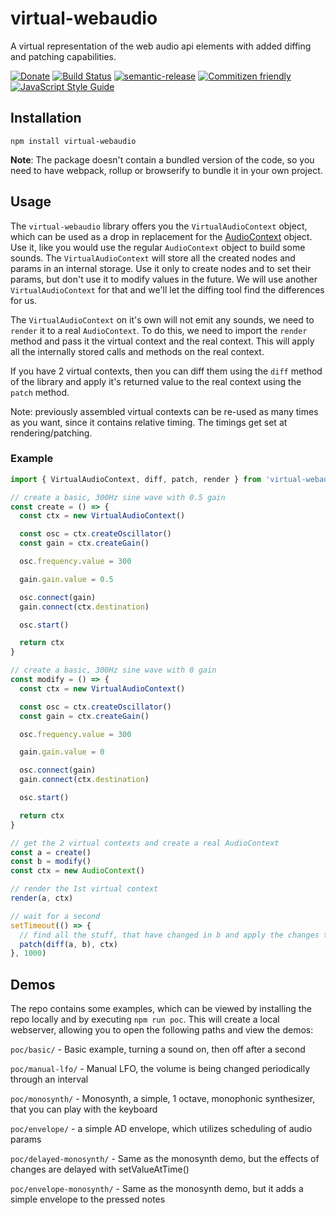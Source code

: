 # virtual-webaudio

A virtual representation of the web audio api elements with added diffing and patching capabilities.

[![Donate](https://img.shields.io/badge/Donate-PayPal-green.svg)](https://www.paypal.com/cgi-bin/webscr?cmd=_s-xclick&hosted_button_id=PXF8ZVL3KPQWE)
[![Build Status](https://travis-ci.org/the-monochord/virtual-webaudio.svg?branch=master)](https://travis-ci.org/the-monochord/virtual-webaudio)
[![semantic-release](https://img.shields.io/badge/%20%20%F0%9F%93%A6%F0%9F%9A%80-semantic--release-e10079.svg)](https://github.com/semantic-release/semantic-release)
[![Commitizen friendly](https://img.shields.io/badge/commitizen-friendly-brightgreen.svg)](http://commitizen.github.io/cz-cli/)
[![JavaScript Style Guide](https://img.shields.io/badge/code_style-standard-brightgreen.svg)](https://standardjs.com)

## Installation

`npm install virtual-webaudio`

**Note**: The package doesn't contain a bundled version of the code, so you need to have webpack, rollup or browserify to bundle it in your own project.

## Usage

The `virtual-webaudio` library offers you the `VirtualAudioContext` object, which can be used as a drop in replacement for the [AudioContext](https://developer.mozilla.org/en-US/docs/Web/API/AudioContext) object. Use it, like you would use the regular `AudioContext` object to build some sounds. The `VirtualAudioContext` will store all the created nodes and params in an internal storage. Use it only to create nodes and to set their params, but don't use it to modify values in the future. We will use another `VirtualAudioContext` for that and we'll let the diffing tool find the differences for us.

The `VirtualAudioContext` on it's own will not emit any sounds, we need to `render` it to a real `AudioContext`. To do this, we need to import the `render` method and pass it the virtual context and the real context. This will apply all the internally stored calls and methods on the real context.

If you have 2 virtual contexts, then you can diff them using the `diff` method of the library and apply it's returned value to the real context using the `patch` method.

Note: previously assembled virtual contexts can be re-used as many times as you want, since it contains relative timing. The timings get set at rendering/patching.

### Example

```javascript
import { VirtualAudioContext, diff, patch, render } from 'virtual-webaudio'

// create a basic, 300Hz sine wave with 0.5 gain
const create = () => {
  const ctx = new VirtualAudioContext()

  const osc = ctx.createOscillator()
  const gain = ctx.createGain()

  osc.frequency.value = 300

  gain.gain.value = 0.5

  osc.connect(gain)
  gain.connect(ctx.destination)

  osc.start()

  return ctx
}

// create a basic, 300Hz sine wave with 0 gain
const modify = () => {
  const ctx = new VirtualAudioContext()

  const osc = ctx.createOscillator()
  const gain = ctx.createGain()

  osc.frequency.value = 300

  gain.gain.value = 0

  osc.connect(gain)
  gain.connect(ctx.destination)

  osc.start()

  return ctx
}

// get the 2 virtual contexts and create a real AudioContext
const a = create()
const b = modify()
const ctx = new AudioContext()

// render the 1st virtual context
render(a, ctx)

// wait for a second
setTimeout(() => {
  // find all the stuff, that have changed in b and apply the changes to the real context
  patch(diff(a, b), ctx)
}, 1000)
```

## Demos

The repo contains some examples, which can be viewed by installing the repo locally and by executing `npm run poc`. This will create a local webserver, allowing you to open the following paths and view the demos:

`poc/basic/` - Basic example, turning a sound on, then off after a second

`poc/manual-lfo/` - Manual LFO, the volume is being changed periodically through an interval

`poc/monosynth/` - Monosynth, a simple, 1 octave, monophonic synthesizer, that you can play with the keyboard

`poc/envelope/` - a simple AD envelope, which utilizes scheduling of audio params

`poc/delayed-monosynth/` - Same as the monosynth demo, but the effects of changes are delayed with setValueAtTime()

`poc/envelope-monosynth/` - Same as the monosynth demo, but it adds a simple envelope to the pressed notes
